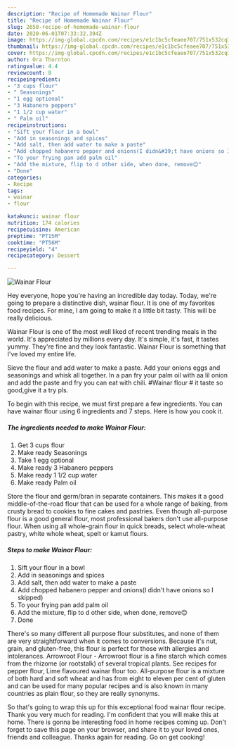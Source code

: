 ```yaml
---
description: "Recipe of Homemade Wainar Flour"
title: "Recipe of Homemade Wainar Flour"
slug: 2650-recipe-of-homemade-wainar-flour
date: 2020-06-01T07:33:32.394Z
image: https://img-global.cpcdn.com/recipes/e1c1bc5cfeaee707/751x532cq70/wainar-flour-recipe-main-photo.jpg
thumbnail: https://img-global.cpcdn.com/recipes/e1c1bc5cfeaee707/751x532cq70/wainar-flour-recipe-main-photo.jpg
cover: https://img-global.cpcdn.com/recipes/e1c1bc5cfeaee707/751x532cq70/wainar-flour-recipe-main-photo.jpg
author: Ora Thornton
ratingvalue: 4.4
reviewcount: 8
recipeingredient:
- "3 cups flour"
- " Seasonings"
- "1 egg optional"
- "3 Habanero peppers"
- "1 1/2 cup water"
- " Palm oil"
recipeinstructions:
- "Sift your flour in a bowl"
- "Add in seasonings and spices"
- "Add salt, then add water to make a paste"
- "Add chopped habanero pepper and onions(I didn&#39;t have onions so I skipped)"
- "To your frying pan add palm oil"
- "Add the mixture, flip to d other side, when done, remove😊"
- "Done"
categories:
- Recipe
tags:
- wainar
- flour

katakunci: wainar flour 
nutrition: 174 calories
recipecuisine: American
preptime: "PT15M"
cooktime: "PT56M"
recipeyield: "4"
recipecategory: Dessert

---
```



![Wainar Flour](https://img-global.cpcdn.com/recipes/e1c1bc5cfeaee707/751x532cq70/wainar-flour-recipe-main-photo.jpg)

Hey everyone, hope you're having an incredible day today. Today, we're going to prepare a distinctive dish, wainar flour. It is one of my favorites food recipes. For mine, I am going to make it a little bit tasty. This will be really delicious.

Wainar Flour is one of the most well liked of recent trending meals in the world. It's appreciated by millions every day. It's simple, it's fast, it tastes yummy. They're fine and they look fantastic. Wainar Flour is something that I've loved my entire life.

Sieve the flour and add water to make a paste. Add your onions eggs and seasonings and whisk all together. In a pan fry your palm oil with aa lil onion and add the paste and fry you can eat with chili. #Wainar flour # it taste so good,give it a try pls.


To begin with this recipe, we must first prepare a few ingredients. You can have wainar flour using 6 ingredients and 7 steps. Here is how you cook it.

<!--inarticleads1-->

##### The ingredients needed to make Wainar Flour:

1. Get 3 cups flour
1. Make ready  Seasonings
1. Take 1 egg optional
1. Make ready 3 Habanero peppers
1. Make ready 1 1/2 cup water
1. Make ready  Palm oil


Store the flour and germ/bran in separate containers. This makes it a good middle-of-the-road flour that can be used for a whole range of baking, from crusty bread to cookies to fine cakes and pastries. Even though all-purpose flour is a good general flour, most professional bakers don&#39;t use all-purpose flour. When using all whole-grain flour in quick breads, select whole-wheat pastry, white whole wheat, spelt or kamut flours. 

<!--inarticleads2-->

##### Steps to make Wainar Flour:

1. Sift your flour in a bowl
1. Add in seasonings and spices
1. Add salt, then add water to make a paste
1. Add chopped habanero pepper and onions(I didn&#39;t have onions so I skipped)
1. To your frying pan add palm oil
1. Add the mixture, flip to d other side, when done, remove😊
1. Done


There&#39;s so many different all purpose flour substitutes, and none of them are very straightforward when it comes to conversions. Because it&#39;s nut, grain, and gluten-free, this flour is perfect for those with allergies and intolerances. Arrowroot Flour - Arrowroot flour is a fine starch which comes from the rhizome (or rootstalk) of several tropical plants. See recipes for pepper flour, Lime flavoured wainar flour too. All-purpose flour is a mixture of both hard and soft wheat and has from eight to eleven per cent of gluten and can be used for many popular recipes and is also known in many countries as plain flour, so they are really synonyms. 

So that's going to wrap this up for this exceptional food wainar flour recipe. Thank you very much for reading. I'm confident that you will make this at home. There is gonna be interesting food in home recipes coming up. Don't forget to save this page on your browser, and share it to your loved ones, friends and colleague. Thanks again for reading. Go on get cooking!

